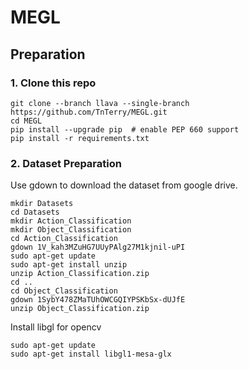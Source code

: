 # MEGL

## Preparation

### 1. Clone this repo
```
git clone --branch llava --single-branch https://github.com/TnTerry/MEGL.git
cd MEGL
pip install --upgrade pip  # enable PEP 660 support
pip install -r requirements.txt
```

### 2. Dataset Preparation
Use gdown to download the dataset from google drive.

```Shell
mkdir Datasets
cd Datasets
mkdir Action_Classification
mkdir Object_Classification
cd Action_Classification
gdown 1V_kah3MZuHG7UUyPAlg27M1kjnil-uPI
sudo apt-get update
sudo apt-get install unzip
unzip Action_Classification.zip
cd ..
cd Object_Classification
gdown 1SybY478ZMaTUhOWCGQIYPSKbSx-dUJfE
unzip Object_Classification.zip
```

Install libgl for opencv
```Shell
sudo apt-get update
sudo apt-get install libgl1-mesa-glx
```
